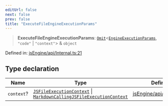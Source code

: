 ```yaml
---
editUrl: false
next: false
prev: false
title: "ExecuteFileEngineExecutionParams"
---
```


> **ExecuteFileEngineExecutionParams**: [`Omit`](https://www.typescriptlang.org/docs/handbook/utility-types.html#omittype-keys)\<[`EngineExecutionParams`](/obsidian-js-engine-plugin-docs/api/interfaces/engineexecutionparams/), `"code"` \| `"context"`\> & `object`

Defined in: [jsEngine/api/Internal.ts:21](https://github.com/mProjectsCode/obsidian-js-engine-plugin/blob/fff05749aaa23f9a775003f5828b7e747db4ed95/jsEngine/api/Internal.ts#L21)

## Type declaration

| Name | Type | Defined in |
| ------ | ------ | ------ |
| `context`? | [`JSFileExecutionContext`](/obsidian-js-engine-plugin-docs/api/interfaces/jsfileexecutioncontext/) \| [`MarkdownCallingJSFileExecutionContext`](/obsidian-js-engine-plugin-docs/api/interfaces/markdowncallingjsfileexecutioncontext/) | [jsEngine/api/Internal.ts:22](https://github.com/mProjectsCode/obsidian-js-engine-plugin/blob/fff05749aaa23f9a775003f5828b7e747db4ed95/jsEngine/api/Internal.ts#L22) |
